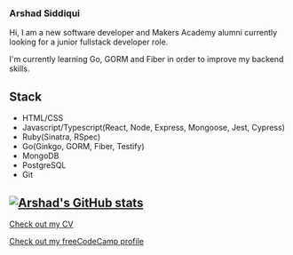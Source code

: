 ### Arshad Siddiqui

Hi, I am a new software developer and Makers Academy alumni currently looking for a junior fullstack developer role.

I'm currently learning Go, GORM and Fiber in order to improve my backend skills.

## Stack

- HTML/CSS
- Javascript/Typescript(React, Node, Express, Mongoose, Jest, Cypress)
- Ruby(Sinatra, RSpec)
- Go(Ginkgo, GORM, Fiber, Testify)
- MongoDB
- PostgreSQL
- Git

[![Arshad's GitHub stats](https://github-readme-stats.vercel.app/api?username=Arshad-Siddiqui)](https://github.com/anuraghazra/github-readme-stats)
---

[Check out my CV](https://github.com/Arshad-Siddiqui/CV)

[Check out my freeCodeCamp profile](https://www.freecodecamp.org/fcc08880e59-4231-4f99-bf06-8539d6ff8655)
